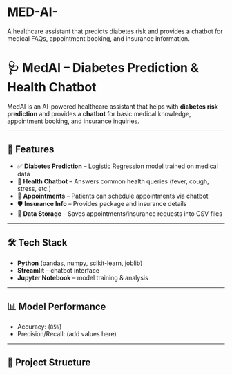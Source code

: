 # MED-AI-
A healthcare assistant that predicts diabetes risk and provides a chatbot for medical FAQs, appointment booking, and insurance information.

# 🩺 MedAI – Diabetes Prediction & Health Chatbot

MedAI is an AI-powered healthcare assistant that helps with **diabetes risk prediction** and provides a **chatbot** for basic medical knowledge, appointment booking, and insurance inquiries.

---

## 🚀 Features
- ✅ **Diabetes Prediction** – Logistic Regression model trained on medical data  
- 💬 **Health Chatbot** – Answers common health queries (fever, cough, stress, etc.)  
- 📅 **Appointments** – Patients can schedule appointments via chatbot  
- 🛡 **Insurance Info** – Provides package and insurance details  
- 📂 **Data Storage** – Saves appointments/insurance requests into CSV files  

---

## 🛠 Tech Stack
- **Python** (pandas, numpy, scikit-learn, joblib)  
- **Streamlit** – chatbot interface  
- **Jupyter Notebook** – model training & analysis  

---

## 📊 Model Performance
- Accuracy: (`85%`)  
- Precision/Recall: (add values here)  

---

## 📂 Project Structure
